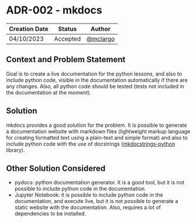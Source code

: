# ADR-002 - mkdocs

Creation Date | Status | Author
--- | --- | ---
04/10/2023 | Accepted | [@mclargo](https://github.com/McLargo)

## Context and Problem Statement

Goal is to create a live documentation for the python lessons, and also to
include python code, visible in the documentation automatically if there are any
changes. Also, all python code should be tested (tests not included in the
documentation at the moment).

## Solution

mkdocs provides a good solution for the problem. It is possible to generate a
documentation website with markdown files (lightweight markup language for
creating formatted text using a plain-text and simple format) and also to
include python code with the use of docstrings
([mkdocstrings-python](https://mkdocstrings.github.io/python/) library).

## Other Solution Considered

- pydocs: python documentation generator. It is a good tool, but it is not
  possible to include python code in the documentation.
- Jupyter Notebook: it is possible to include python code in the documentation,
  and execute live, but it is not possible to generate a static website with the
  documentation. Also, requires a lot of dependencies to be installed.
